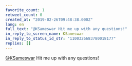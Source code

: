 ```yaml
---
favorite_count: 1
retweet_count: 0
created_at: "2019-02-26T09:48:38.000Z"
lang: en
full_text: "@KSameswar Hit me up with any questions!"
in_reply_to_screen_name: KSameswar
in_reply_to_status_id_str: "1100326683780018177"
replies: []
---
```


[@KSameswar](https://twitter.com/KSameswar) Hit me up with any questions!
